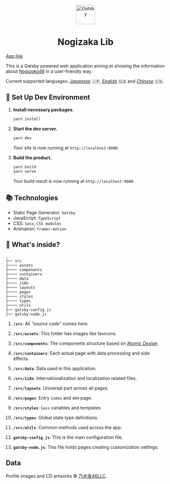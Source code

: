<p align="center">
  <a href="https://shawnrivers.github.io/nogizaka-lib-redesign/">
    <img alt="Gatsby" src="https://raw.githubusercontent.com/shawnrivers/nogizaka-lib-redesign/master/src/assets/images/favicon-512.png" width="60" />
  </a>
</p>
<h1 align="center">
  Nogizaka Lib
</h1>

_[App link](https://shawnrivers.github.io/nogizaka-lib-redesign/)_

This is a Gatsby powered web application aiming at showing the information about _[Nogizaka46](http://www.nogizaka46.com/)_ in a user-friendly way.

Current supported languages: _[Japanese](https://shawnrivers.github.io/nogizaka-lib-redesign/)_ 🇯🇵, _[English](https://shawnrivers.github.io/nogizaka-lib-redesign/en/)_ 🇬🇧 and _[Chinese](https://shawnrivers.github.io/nogizaka-lib-redesign/zh/)_ 🇨🇳.

## 🚀 Set Up Dev Environment

1.  **Install necessary packages.**

    ```sh
    yarn install
    ```

2.  **Start the dev server.**

    ```sh
    yarn dev
    ```

    Your site is now running at `http://localhost:8000`.

3.  **Build the product.**

    ```sh
    yarn build
    yarn serve
    ```

    Your build result is now running at `http://localhost:9000`.

## 📚 Technologies

- Static Page Generator: `Gatsby`
- JavaScript: `TypeScript`
- CSS: `Sass`, `CSS modules`
- Animation: `framer-motion`

## 🧐 What's inside?

    .
    ├── src
    ├──── assets
    ├──── components
    ├──── containers
    ├──── data
    ├──── i18n
    ├──── layouts
    ├──── pages
    ├──── styles
    ├──── types
    ├──── utils
    ├── gatsby-config.js
    ├── gatsby-node.js

1.  **`/src`**: All _"source code"_ comes here.

2.  **`/src/assets`**: This folder has images like favicons.

3.  **`/src/components`**: The components structure based on _[Atomic Design](http://atomicdesign.bradfrost.com/chapter-2/)_.

4.  **`/src/containers`**: Each actual page with data processing and side effects.

5.  **`/src/data`**: Data used in this application.

6.  **`/src/i18n`**: Internationalization and localization related files.

7.  **`/src/layouts`**: Universal part across all pages.

8.  **`/src/pages`**: Entry `index` and `404` page.

9.  **`/src/styles`**: `Sass` variables and templates

10. **`/src/types`**: Global state type definitions.

11. **`/src/utils`**: Common methods used across the app.

12. **`gatsby-config.js`**: This is the main configuration file.

13. **`gatsby-node.js`**: This file holds pages creating customization settings.

## Data

Profile images and CD artworks © [乃木坂46LLC](https://www.nogizaka46.com/).
